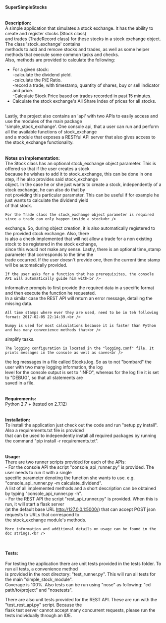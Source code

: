 <b>SuperSimpleStocks</b><br />
<br />
<br />
<b>Description:</b><br />
    A simple application that simulates a stock exchange. It has the ability to create and register stocks (Stock class)<br />
and trades (TradeRecord class) for these stocks in a stock exchange object. The class 'stock_exchange' contains<br />
methods to add and remove stocks and trades, as well as some helper methods that execute some common tasks and checks.<br />
Also, methods are provided to calculate the following:<br />
- For a given stock:<br />
    -calculate the dividend yield.<br />
    -calculate the P/E Ratio.<br />
    -record a trade, with timestamp, quantity of shares, buy or sell indicator and price.<br />
    -Calculate Stock Price based on trades recorded in past 15 minutes.<br />
- Calculate the stock exchange's All Share Index of prices for all stocks.<br />
<br />
Lastly, the project also contains an 'api' with two APIs to easily access and use the modules of the main package<br />
'simple_stock_exchange'. One console api, that a user can run and perform all the available functions of stock_exchange<br />
and a module that exposes a RESTful API server that also gives access to the stock_exchange functionality.<br />
<br />
<br />
<b>Notes on Implementation:</b><br />
    The Stock class has an optional stock_exchange object parameter. This is offered so that if the user creates a stock<br />
because he wishes to add it to stock_exchange, this can be done in one step, if he also provides said stock_exchange<br />
object. In the case he or she just wants to create a stock, independently of a stock exchange, he can also do that by<br />
not providing this particular parameter. This can be useful if for example he just wants to calculate the dividend yield<br />
of that stock.<br />

    For the Trade class the stock_exchange object parameter is required since a trade can only happen inside a stock<br />
exchange. So, during object creation, it is also automatically registered to the provided stock exchange. Also, there<br />
is also a check implemented that will not allow a trade for a non existing stock to be registered in the stock exchange,<br />
since this would not make any sense. Lastly, there is an optional time_stamp parameter that corresponds to the time the<br />
trade occurred. If the user doesn't provide one, then the current time stamp will be automatically provided.<br />

    If the user asks for a function that has prerequisites, the console API will automatically guide him with<br />
informative prompts to first provide the required data in a specific format and then execute the function he requested.<br />
In a similar case the REST API will return an error message, detailing the missing data.<br />

    All time stamps where ever they are used, need to be in teh following format: 2017-02-05 22:14:39.<br />
    
    Numpy is used for most calculations because it is faster than Python and has many convenience methods that<br />
simplify tasks.<br />

    The logging configuration is located in the "logging.conf" file. It prints messages in the console as well as saves<br />
the log messages in a file called Stocks.log. So as to not "bombard" the user with two many logging information, the log<br />
level for the console output is set to "INFO", whereas for the log file it is set to "DEBUG", so that all statements are<br />
saved in a file.<br />
<br />
<br />
<b>Requirements:</b><br />
    Python 2.7 + (tested on 2.7.12)<br />
<br />
<br />
<b>Installation:</b><br />
    To install the application just check out the code and run "setup.py install". Also a requirements.txt file is provided<br />
that can be used to independently install all required packages by running the command "pip install -r requirements.txt".<br />
<br />
<br />
<b>Usage:</b><br />
    There are two runner scripts provided for each of the APIs:<br />
        - For the console API the script "console_api_runner.py" is provided. The user needs to run it with a single<br />
          specific parameter denoting the function she wants to use. e.g. "console_api_runner.py -m calculate_dividend".<br />
          A list of all implemented methods and a short description can be obtained by typing "console_api_runner.py -h".<br />
        - For the REST API the script "rest_api_runner.py" is provided. When this is run, it will start a flask server<br />
          (at the default base URL http://127.0.0.1:5000/) that can accept POST json requests to URLs that correspond to<br />
          the stock_exchange module's methods.<br />
          
    More information and additional details on usage can be found in the doc strings.<br />
<br />
<br />
<b>Tests:</b><br /><br />
    For testing the application there are unit tests provided in the tests folder. To run all tests, a convenience method<br />
is provided in the root directory: "test_runner.py". This will run all tests for the main "simple_stock_module".<br />
Coverage is 100%. Also tests can be run using "nose" as following: "cd path/to/project" and "nosetests".<br />

   There are also unit tests provided for the REST API. These are run with the "test_rest_api.py" script. Because the<br />
flask test server cannot accept many concurrent requests, please run the tests individually through an IDE.<br />
